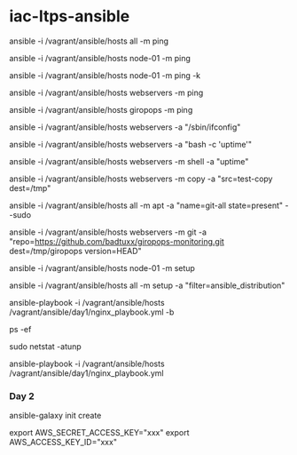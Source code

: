# iac-ltps-ansible

ansible -i /vagrant/ansible/hosts all -m ping

ansible -i /vagrant/ansible/hosts node-01 -m ping

ansible -i /vagrant/ansible/hosts node-01 -m ping -k

ansible -i /vagrant/ansible/hosts webservers -m ping

ansible -i /vagrant/ansible/hosts giropops -m ping

ansible -i /vagrant/ansible/hosts webservers -a "/sbin/ifconfig"

ansible -i /vagrant/ansible/hosts webservers -a "bash -c 'uptime'"

ansible -i /vagrant/ansible/hosts webservers -m shell -a "uptime"

ansible -i /vagrant/ansible/hosts webservers -m copy -a "src=test-copy dest=/tmp"

ansible -i /vagrant/ansible/hosts all -m apt -a "name=git-all state=present" --sudo

ansible -i /vagrant/ansible/hosts webservers -m git -a "repo=https://github.com/badtuxx/giropops-monitoring.git dest=/tmp/giropops version=HEAD"

ansible -i /vagrant/ansible/hosts node-01 -m setup

ansible -i /vagrant/ansible/hosts all -m setup -a "filter=ansible_distribution"

ansible-playbook -i /vagrant/ansible/hosts /vagrant/ansible/day1/nginx_playbook.yml -b

ps -ef

sudo netstat -atunp

ansible-playbook -i /vagrant/ansible/hosts /vagrant/ansible/day1/nginx_playbook.yml

### Day 2

ansible-galaxy init create

export AWS_SECRET_ACCESS_KEY="xxx"
export AWS_ACCESS_KEY_ID="xxx"
